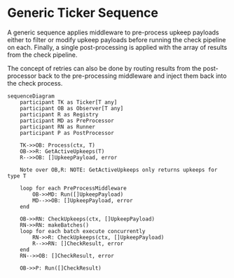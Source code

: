 # Generic Ticker Sequence

A generic sequence applies middleware to pre-process upkeep payloads either to 
filter or modify upkeep payloads before running the check pipeline on each.
Finally, a single post-processing is applied with the array of results from the
check pipeline.

The concept of retries can also be done by routing results from the
post-processor back to the pre-processing middleware and inject them back into
the check process.

```mermaid
sequenceDiagram
    participant TK as Ticker[T any]
    participant OB as Observer[T any]
    participant R as Registry
    participant MD as PreProcessor
    participant RN as Runner
    participant P as PostProcessor
    
    TK->>OB: Process(ctx, T)
    OB->>R: GetActiveUpkeeps(T)
    R-->>OB: []UpkeepPayload, error

    Note over OB,R: NOTE: GetActiveUpkeeps only returns upkeeps for type T

    loop for each PreProcessMiddleware
        OB->>MD: Run([]UpkeepPayload)
        MD-->>OB: []UpkeepPayload, error
    end

    OB->>RN: CheckUpkeeps(ctx, []UpkeepPayload)
    RN->>RN: makeBatches()
    loop for each batch execute concurrently
        RN->>R: CheckUpkeeps(ctx, []UpkeepPayload)
        R-->>RN: []CheckResult, error
    end
    RN-->>OB: []CheckResult, error

    OB->>P: Run([]CheckResult)
```